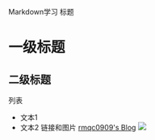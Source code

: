 Markdown学习
标题
# 一级标题
## 二级标题
列表
- 文本1
- 文本2
链接和图片
[rmqc0909's Blog](https://rmqc0909.github.io)
![](http://ww4.sinaimg.cn/bmiddle/aa397b7fjw1dzplsgpdw5j.jpg)